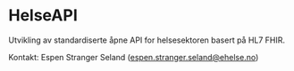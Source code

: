 # HelseAPI

Utvikling av standardiserte åpne API for helsesektoren basert på HL7 FHIR.

Kontakt: Espen Stranger Seland (espen.stranger.seland@ehelse.no)
